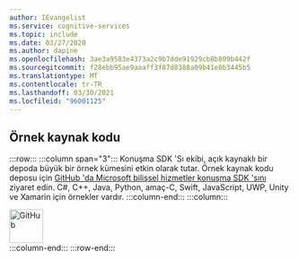 ```yaml
---
author: IEvangelist
ms.service: cognitive-services
ms.topic: include
ms.date: 03/27/2020
ms.author: dapine
ms.openlocfilehash: 3ae3a9583e4373a2c9b7dde91929cb8b809b442f
ms.sourcegitcommit: f28ebb95ae9aaaff3f87d8388a09b41e0b3445b5
ms.translationtype: MT
ms.contentlocale: tr-TR
ms.lasthandoff: 03/30/2021
ms.locfileid: "96001125"
---
```

## <a name="sample-source-code"></a>Örnek kaynak kodu

:::row:::
    :::column span="3":::
        Konuşma SDK 'Sı ekibi, açık kaynaklı bir depoda büyük bir örnek kümesini etkin olarak tutar. Örnek kaynak kodu deposu için <a href="https://aka.ms/csspeech/samples" target="_blank"> <span class="docon docon-navigate-external x-hidden-focus"></span> GitHub 'da Microsoft bilişsel hizmetler konuşma SDK 'sını </a>ziyaret edin. C#, C++, Java, Python, amaç-C, Swift, JavaScript, UWP, Unity ve Xamarin için örnekler vardır.
    :::column-end:::
    :::column:::
        <br>
        <div class="icon is-large">
            <img alt="GitHub" src="https://docs.microsoft.com/media/logos/logo_octokitty.svg" width="60px">
        </div>
    :::column-end:::
:::row-end:::
